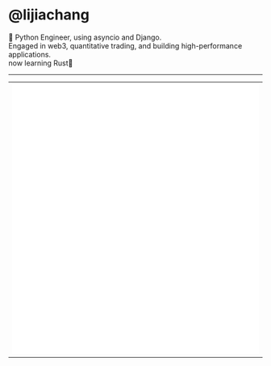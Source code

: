 # @lijiachang

 👋
 Python Engineer, using asyncio and Django.   
 Engaged in web3, quantitative trading, and building high-performance applications.   
 now learning Rust🦀

---

<table>
<tr>
<td valign="top" width="50%">
<img src="metrics.svg" alt="Metric" />
</td>

[//]: # (<td valign="top" width="50%">)

[//]: # ()
[//]: # (## Latest blog posts)

[//]: # ()
[//]: # (<!-- blog start -->)

[//]: # ()
[//]: # (<!-- blog end -->)

[//]: # ()
[//]: # (Read more)

[//]: # ()
[//]: # (</td>)
</tr>
</table>




